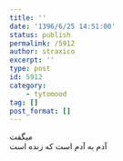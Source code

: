 ```yaml
---
title: ''
date: '1396/6/25 14:51:00'
status: publish
permalink: /5912
author: straxico
excerpt: ''
type: post
id: 5912
category:
    - tytomood
tag: []
post_format: []
---
```

میگفت  
آدم به آدم است که زنده است